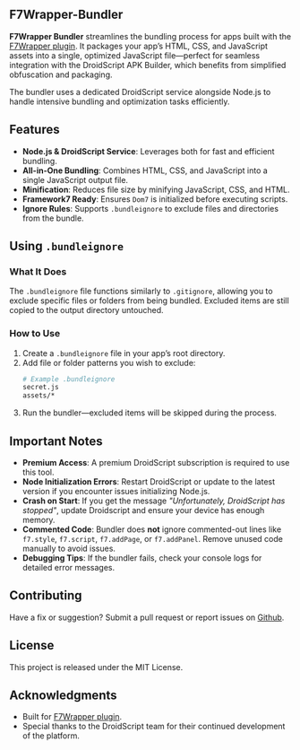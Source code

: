 ## F7Wrapper-Bundler

**F7Wrapper Bundler** streamlines the bundling process for apps built with the [F7Wrapper plugin](https://ds.justplayer.de/projects/f7wrapper). It packages your app’s HTML, CSS, and JavaScript assets into a single, optimized JavaScript file—perfect for seamless integration with the DroidScript APK Builder, which benefits from simplified obfuscation and packaging.

The bundler uses a dedicated DroidScript service alongside Node.js to handle intensive bundling and optimization tasks efficiently.


## Features

- **Node.js & DroidScript Service**: Leverages both for fast and efficient bundling.
- **All-in-One Bundling**: Combines HTML, CSS, and JavaScript into a single JavaScript output file.
- **Minification**: Reduces file size by minifying JavaScript, CSS, and HTML.
- **Framework7 Ready**: Ensures `Dom7` is initialized before executing scripts.
- **Ignore Rules**: Supports `.bundleignore` to exclude files and directories from the bundle.
<!-- - **Custom Options**: Configure minification and comment-stripping preferences. -->


## Using `.bundleignore`

### What It Does

The `.bundleignore` file functions similarly to `.gitignore`, allowing you to exclude specific files or folders from being bundled. Excluded items are still copied to the output directory untouched.

### How to Use

1. Create a `.bundleignore` file in your app’s root directory.
2. Add file or folder patterns you wish to exclude:
   ```bash
   # Example .bundleignore
   secret.js
   assets/*
   ```
3. Run the bundler—excluded items will be skipped during the process.


## Important Notes

- **Premium Access**: A premium DroidScript subscription is required to use this tool.
- **Node Initialization Errors**: Restart DroidScript or update to the latest version if you encounter issues initializing Node.js.
- **Crash on Start**: If you get the message *"Unfortunately, DroidScript has stopped"*, update Droidscript and ensure your device has enough memory.
- **Commented Code**: Bundler does **not** ignore commented-out lines like `f7.style`, `f7.script`, `f7.addPage`, or `f7.addPanel`. Remove unused code manually to avoid issues.
- **Debugging Tips**: If the bundler fails, check your console logs for detailed error messages.


## Contributing

Have a fix or suggestion? Submit a pull request or report issues on [Github](https://github.com/JohnPraise247/F7Wrapper-Bundler).


## License

This project is released under the MIT License.


## Acknowledgments

- Built for [F7Wrapper plugin](https://ds.justplayer.de/projects/f7wrapper).
- Special thanks to the DroidScript team for their continued development of the platform.
